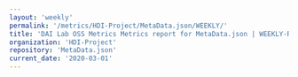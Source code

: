 ```yaml
---
layout: 'weekly'
permalink: '/metrics/HDI-Project/MetaData.json/WEEKLY/'
title: 'DAI Lab OSS Metrics Metrics report for MetaData.json | WEEKLY-REPORT-2020-03-01'
organization: 'HDI-Project'
repository: 'MetaData.json'
current_date: '2020-03-01'
---
```

